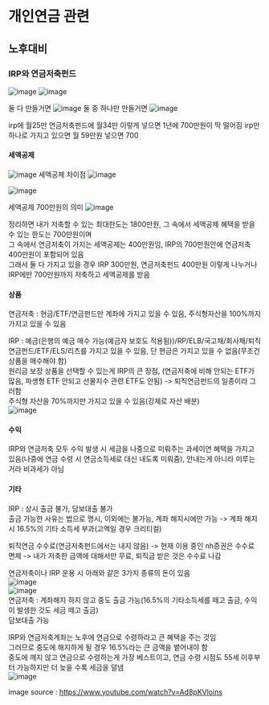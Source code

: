 # 개인연금 관련
## 노후대비
### IRP와 연금저축펀드
![image](https://user-images.githubusercontent.com/44331989/139199287-e7c89d46-0f4d-4337-9171-24d8ffd395d0.png)
![image](https://user-images.githubusercontent.com/44331989/139199323-45a57a69-ebd1-4092-b22a-fd0250ec601d.png)

둘 다 만들거면
![image](https://user-images.githubusercontent.com/44331989/139200536-b00d56c3-8138-4644-a27c-012e954f637c.png)
둘 중 하나만 만들거면
![image](https://user-images.githubusercontent.com/44331989/139200571-eded9735-4660-45af-bad1-8d3dc840f76a.png)

irp에 월25만
연금저축펀드에 월34만
이렇게 넣으면 1년에 700만원이 딱 떨어짐
irp만 하나로 가지고 있으면 월 59만원 넣으면 700

#### 세액공제
![image](https://user-images.githubusercontent.com/44331989/139200708-d288e341-1599-4593-a12e-fce3bb458c6e.png)
세액공제 차이점
![image](https://user-images.githubusercontent.com/44331989/139200654-ed4fa5fe-a0f2-47be-bd94-cdccf57907c6.png)

![image](https://user-images.githubusercontent.com/44331989/139200912-0ebf3ccd-8e71-4d36-b527-a360c7878523.png)

세액공제 700만원의 의미
![image](https://user-images.githubusercontent.com/44331989/139200970-283e84e6-3935-43ab-9f21-889d5568486d.png)

정리하면 내가 저축할 수 있는 최대한도는 1800만원, 그 속에서 세액공제 혜택을 받을 수 있는 한도는 700만원이며 <br>
그 속에서 연금저축이 가지는 세액공제는 400만원임, IRP의 700만원안에 연금저축 400만원이 포함되어 있음 <br>
그래서 둘 다 가지고 있을 경우 IRP 300만원, 연금저축펀드 400만원 이렇게 나누거나 IRP에만 700만원까지 저축하고 세액공제를 받음 <br>

#### 상품
연금저축 : 현금/ETF/연금펀드만 계좌에 가지고 있을 수 있음, 주식형자산을 100%까지 가지고 있을 수 있음 <br>

IRP : 예금(은행의 예금 매수 가능(예금자 보호도 적용됨))/RP/ELB/국고채/회사채/퇴직연금펀드/ETF/ELS/리츠를 가지고 있을 수 있음, 단 현금은 가지고 있을 수 없음(무조건 상품을 매수해야 함) <br>
      원리금 보장 상품을 선택할 수 있는게 IRP의 큰 장점, (연금저축에 비해 안되는 ETF가 많음, 파생형 ETF 안되고 선물지수 관련 ETF도 안됨) -> 퇴직연금펀드의 일종이라 그러함 <br>
      주식형 자산을 70%까지만 가지고 있을 수 있음(강제로 자산 배분) <br>
![image](https://user-images.githubusercontent.com/44331989/139202503-ac61325e-f602-41a0-b405-7fdab616a4e1.png) <br>

#### 수익
IRP와 연금저축 모두 수익 발생 시 세금을 나중으로 미뤄주는 과세이연 혜택을 가지고 있음(나중에 연금 수령 시 연금소득세로 대신 내도록 미뤄줌), 안내는게 아니라 미루는 거라 비과세가 아님 <br>

#### 기타
IRP : 상시 출금 불가, 담보대출 불가 <br>
출금 가능한 사유는 법으로 명시, 이외에는 불가능, 계좌 해지시에만 가능 -> 계좌 해지 시 16.5%의 기타 소득세 부과(고액일 경우 크리티컬) <br>

퇴직연금 수수료(연금저축펀드에서는 내지 않음) -> 현재 이용 중인 nh증권은 수수료 면제
-> 내가 저축한 금액에 대해서만 무료, 퇴직금 받은 것은 수수료 나감

연금저축이나 IRP 운용 시 아래와 같은 3가지 종류의 돈이 있음 <br>
![image](https://user-images.githubusercontent.com/44331989/139203405-57fe4991-e4b0-4c29-8f1e-068205f49786.png) <br>
![image](https://user-images.githubusercontent.com/44331989/139203085-f6cf1a23-99ce-4e8e-81fa-51850cb71af1.png) <br>
연금저축 : 계좌해지 하지 않고 중도 출금 가능(16.5%의 기타소득세를 떼고 출금, 수익이 발생한 것도 세금 떼고 출금) <br>
          담보대출 가능 <br>

IRP와 연금저축계좌는 노후에 연금으로 수령하라고 큰 혜택을 주는 것임 <br>
그러므로 중도에 해지하게 될 경우 16.5%라는 큰 금액을 뱉어내야 함 <br>
중도에 깨지 않고 연금으로 수령하는게 가장 베스트이고, 연금 수령 시점도 55세 이후부터 가능하지만 더 늦을 수록 세금을 덜냄 <br>
![image](https://user-images.githubusercontent.com/44331989/139203882-a58a40af-dfab-4205-bddd-c880c9850268.png) <br>

image source : https://www.youtube.com/watch?v=Ad8pKVloins <br>
